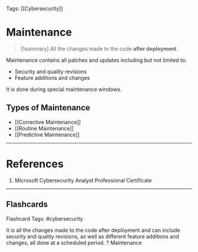 Tags: [[Cybersecurity]]
# Maintenance

> [!summary] 
> All the changes made to the code **after deployment**.

Maintenance contains all patches and updates including but not limited to:
- Security and quality revisions
- Feature additions and changes

It is done during special maintenance windows.

## Types of Maintenance

- [[Corrective Maintenance]]
- [[Routine Maintenance]]
- [[Predictive Maintenance]]

---
# References

1. Microsoft Cybersecurity Analyst Professional Certificate

___
## Flashcards

Flashcard Tags: #cybersecurity 

It is all the changes made to the code after deployment and can include security and quality revisions, as well as different feature additions and changes, all done at a scheduled period.
?
Maintenance